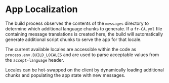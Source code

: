 # App Localization

The build process observes the contents of the `messages` directory to determine which additional language chunks to generate. If a `fr-CA.yml` file containing message translations is created here, the build will automatically generate additional script chunks to serve the app for that locale.

The current available locales are accessible within the code as `process.env.BUILD_LOCALES` and are used to parse acceptable values from the `accept-language` header.

Locales can be hot-swapped on the client by dynamically loading additional chunks and populating the app state with new messages.

